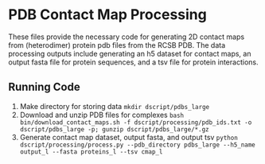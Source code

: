 # PDB Contact Map Processing
These files provide the necessary code for generating 2D contact maps from (heterodimer) protein pdb files from the RCSB PDB. The data processing outputs include generating an h5 dataset for contact maps, an output fasta file for protein sequences, and a tsv file for protein interactions.

## Running Code
1. Make directory for storing data
    `mkdir dscript/pdbs_large`
2. Download and unzip PDB files for complexes
    `bash bin/download_contact_maps.sh -f dscript/processing/pdb_ids.txt -o dscript/pdbs_large -p; gunzip dscript/pdbs_large/*.gz`
3. Generate contact map dataset, output fasta, and output tsv
    `python dscript/processing/process.py --pdb_directory pdbs_large --h5_name output_l --fasta proteins_l --tsv cmap_l`